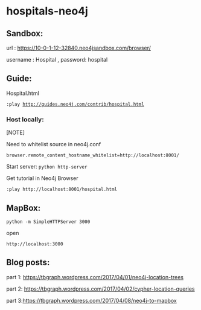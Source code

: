 # hospitals-neo4j

## Sandbox:

url : https://10-0-1-12-32840.neo4jsandbox.com/browser/

username : Hospital , password: hospital

## Guide:

Hospital.html

<code>:play http://guides.neo4j.com/contrib/hospital.html</code>

### Host locally:
[NOTE]

Need to whitelist source in neo4j.conf


`browser.remote_content_hostname_whitelist=http://localhost:8001/`

Start server:
`python http-server`

Get tutorial in Neo4j Browser

`:play http://localhost:8001/hospital.html`
## MapBox:

`python -m SimpleHTTPServer 3000`

open 

`http://localhost:3000`


## Blog posts:

part 1: https://tbgraph.wordpress.com/2017/04/01/neo4j-location-trees

part 2: https://tbgraph.wordpress.com/2017/04/02/cypher-location-queries

part 3:https://tbgraph.wordpress.com/2017/04/08/neo4j-to-mapbox
